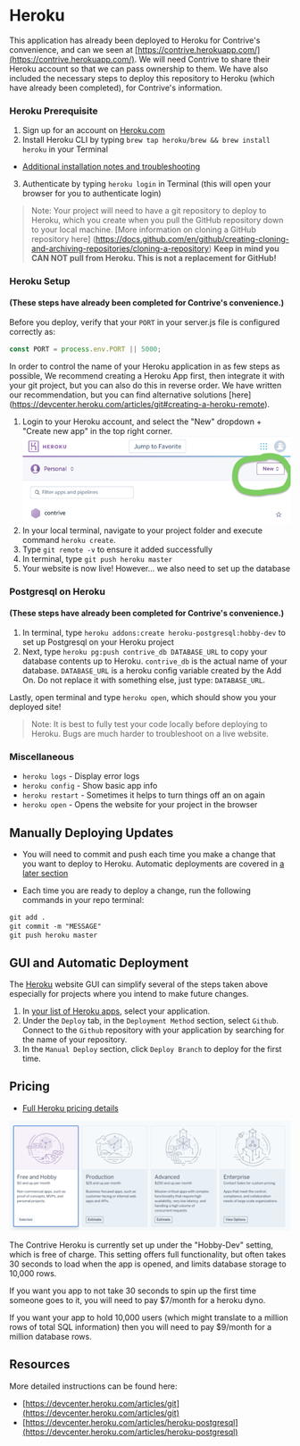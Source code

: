 # Heroku

This application has already been deployed to Heroku for Contrive's convenience, and can we seen at [https://contrive.herokuapp.com/](https://contrive.herokuapp.com/).  We will need Contrive to share their Heroku account so that we can pass ownership to them.  We have also included the necessary steps to deploy this repository to Heroku (which have already been completed), for Contrive's information.


### Heroku Prerequisite

1. Sign up for an account on [Heroku.com](https://www.heroku.com/)
2. Install Heroku CLI by typing `brew tap heroku/brew && brew install heroku` in your Terminal
  - [Additional installation notes and troubleshooting](https://devcenter.heroku.com/articles/heroku-cli#download-and-install)
3. Authenticate by typing `heroku login` in Terminal (this will open your browser for you to authenticate login)

> Note: Your project will need to have a git repository to deploy to Heroku, which you create when you pull the GitHub repository down to your local machine. [More information on cloning a GitHub repository here] (https://docs.github.com/en/github/creating-cloning-and-archiving-repositories/cloning-a-repository)
**Keep in mind you CAN NOT pull from Heroku. This is not a replacement for GitHub!**


### Heroku Setup
#### (These steps have already been completed for Contrive's convenience.)

Before you deploy, verify that your `PORT` in your server.js file is configured correctly as:

```JavaScript
const PORT = process.env.PORT || 5000;
```

In order to control the name of your Heroku application in as few steps as possible, We recommend creating a Heroku App first, then integrate it with your git project, but you can also do this in reverse order.  We have written our recommendation, but you can find alternative solutions [here] (https://devcenter.heroku.com/articles/git#creating-a-heroku-remote). 

1. Login to your Heroku account, and select the "New" dropdown + "Create new app" in the top right corner. ![Select "New" to create new app](./ReadMeImgs/herokuAddNew.png)
2. In your local terminal, navigate to your project folder and execute command `heroku create`.
3. Type `git remote -v` to ensure it added successfully
4. In terminal, type `git push heroku master`
5. Your website is now live! However... we also need to set up the database


### Postgresql on Heroku
#### (These steps have already been completed for Contrive's convenience.)

1. In terminal, type `heroku addons:create heroku-postgresql:hobby-dev` to set up Postgresql on your Heroku project
2. Next, type `heroku pg:push contrive_db DATABASE_URL` to copy your database contents up to Heroku. `contrive_db` is the actual name of your database. `DATABASE_URL` is a heroku config variable created by the Add On. Do not replace it with something else, just type: `DATABASE_URL`. 

Lastly, open terminal and type `heroku open`, which should show you your deployed site!

> Note: It is best to fully test your code locally before deploying to Heroku. Bugs are much harder to troubleshoot on a live website.


### Miscellaneous

- `heroku logs` - Display error logs
- `heroku config` - Show basic app info
- `heroku restart` - Sometimes it helps to turn things off an on again
- `heroku open` - Opens the website for your project in the browser


## Manually Deploying Updates

- You will need to commit and push each time you make a change that you want to deploy to Heroku. Automatic deployments are covered in [a later section](#gui-and-automatic-deployment) 

- Each time you are ready to deploy a change, run the following commands in your repo terminal:

```
git add .
git commit -m "MESSAGE"
git push heroku master
```


## GUI and Automatic Deployment

The [Heroku](https://www.heroku.com/) website GUI can simplify several of the steps taken above especially for projects where you intend to make future changes.

1. In [your list of Heroku apps](https://dashboard.heroku.com/apps), select your application.
2. Under the `Deploy` tab, in the `Deployment Method` section, select `Github`. Connect to the `Github` repository with your application by searching for the name of your repository.
3. In the `Manual Deploy` section, click `Deploy Branch` to deploy for the first time.


## Pricing
- [Full Heroku pricing details](https://www.heroku.com/pricing)

![Select "New" to create new app](./ReadMeImgs/herokuPricing.png)

The Contrive Heroku is currently set up under the "Hobby-Dev" setting, which is free of charge.  This setting offers full functionality, but often takes 30 seconds to load when the app is opened, and limits database storage to 10,000 rows.

If you want you app to not take 30 seconds to spin up the first time someone goes to it, you will need to pay $7/month for a heroku dyno.

If you want your app to hold 10,000 users (which might translate to a million rows of total SQL information) then you will need to pay $9/month for a million database rows.

## Resources

More detailed instructions can be found here: 

- [https://devcenter.heroku.com/articles/git](https://devcenter.heroku.com/articles/git)
- [https://devcenter.heroku.com/articles/heroku-postgresql](https://devcenter.heroku.com/articles/heroku-postgresql)
